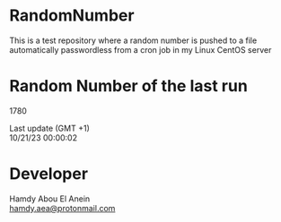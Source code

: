 # RandomNumber    
This is a test repository where a random number is pushed to a file automatically passwordless from a cron job in my Linux CentOS server    
# Random Number of the last run   
1780
      
Last update (GMT +1)    
10/21/23 00:00:02
# Developer    
Hamdy Abou El Anein   
hamdy.aea@protonmail.com
